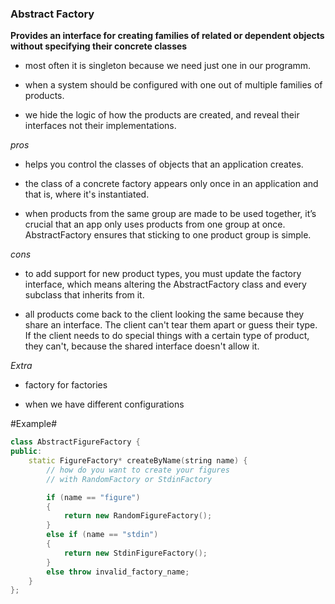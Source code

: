 ### Abstract Factory

**Provides an interface for creating families of related or dependent objects without specifying their concrete classes**

+ most often it is singleton because we need just one in our programm.

+ when a system should be configured with one out of multiple families of products.

+ we hide the logic of how the products are created, and reveal their interfaces not their implementations.

*pros*

+ helps you control the classes of objects that an application creates.

+ the class of a concrete factory appears only once in an application and that is, where it's instantiated.

+ when products from the same group are made to be used together, it’s crucial that an app only uses products from one group at once. AbstractFactory ensures that sticking to one product group is simple.

*cons*

+ to add support for new product types, you must update the factory interface, which means altering the AbstractFactory class and every subclass that inherits from it.

+ all products come back to the client looking the same because they share an interface. The client can't tear them apart or guess their type. If the client needs to do special things with a certain type of product, they can't, because the shared interface doesn't allow it.

*Extra*

+ factory for factories

+ when we have different configurations

#Example#

```c++
class AbstractFigureFactory {
public:
	static FigureFactory* createByName(string name) {
		// how do you want to create your figures
		// with RandomFactory or StdinFactory

		if (name == "figure")
		{
			return new RandomFigureFactory();
		}
		else if (name == "stdin")
		{
			return new StdinFigureFactory();
		}
		else throw invalid_factory_name;
	}
};
```
